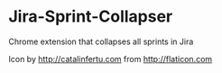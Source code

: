 # Jira-Sprint-Collapser
Chrome extension that collapses all sprints in Jira

Icon by http://catalinfertu.com from http://flaticon.com
